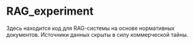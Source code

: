 # RAG_experiment
Здесь находится код для RAG-системы на основе нормативных документов. Источники данных скрыты в силу коммерческой тайны.
